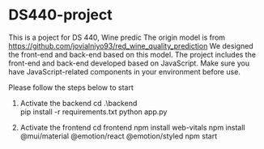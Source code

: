 # DS440-project
This is a poject for DS 440, Wine predic
The origin model is from https://github.com/jovialniyo93/red_wine_quality_prediction
We designed the front-end and back-end based on this model. The project includes the front-end and back-end developed based on JavaScript.
Make sure you have JavaScript-related components in your environment before use.

Please follow the steps below to start
1. Activate the backend
  cd .\backend\
  pip install -r requirements.txt
  python app.py

2. Activate the frontend
  cd frontend
  npm install web-vitals
  npm install @mui/material @emotion/react @emotion/styled
  npm start

